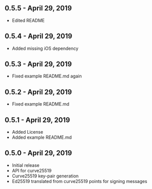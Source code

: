 ## 0.5.5 - April 29, 2019
* Edited README

## 0.5.4 - April 29, 2019
* Added missing iOS dependency

## 0.5.3 - April 29, 2019
* Fixed example README.md again

## 0.5.2 - April 29, 2019
* Fixed example README.md

## 0.5.1 - April 29, 2019
* Added License
* Added example README.md

## 0.5.0 - April 29, 2019
* Initial release
* API for curve25519
* Curve25519 key-pair generation
* Ed25519 translated from curve25519 points for signing messages
